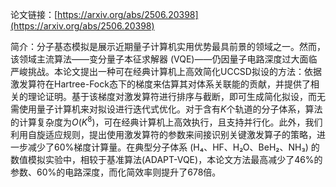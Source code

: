 论文链接：[https://arxiv.org/abs/2506.20398](https://arxiv.org/abs/2506.20398)

简介：分子基态模拟是展示近期量子计算机实用优势最具前景的领域之一。然而，该领域主流算法——变分量子本征求解器 (VQE)——仍因量子电路深度过大面临严峻挑战。本论文提出一种可在经典计算机上高效简化UCCSD拟设的方法：依据激发算符在Hartree-Fock态下的梯度来估算其对体系关联能的贡献，并提供了相关的理论证明。基于该梯度对激发算符进行排序与截断，即可生成简化拟设，而无需使用量子计算机来对拟设进行迭代式优化。对于含有$K$个轨道的分子体系，算法的计算复杂度为$O(K^8)$，可在经典计算机上高效执行，且支持并行化。此外，我们利用自旋适应规则，提出使用激发算符的参数来间接识别关键激发算子的策略，进一步减少了60%梯度计算量。在典型分子体系 (H₄、HF、H₂O、BeH₂、NH₃) 的数值模拟实验中，相较于基准算法(ADAPT-VQE)，本论文方法最高减少了46%的参数、60%的电路深度，而化简效率则提升了678倍。


